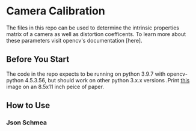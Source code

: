# Camera Calibration
The files in this repo can be used to determine the intrinsic properties matrix of a camera as well as distortion coefficents. To learn more about these parameters visit opencv's documentation [here].

## Before You Start
The code in the repo expects to be running on python 3.9.7 with opencv-python 4.5.3.56, but should work on other python 3.x.x versions .Print [this](https://github.com/opencv/opencv/blob/3.4/doc/pattern.png) image on an 8.5x11 inch peice of paper.
## How to Use
### Json Schmea